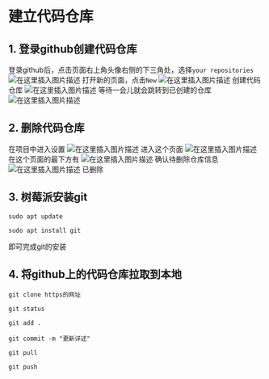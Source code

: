﻿# 建立代码仓库
## 1. 登录github创建代码仓库
登录github后，点击页面右上角头像右侧的下三角处，选择`your repositories`
![在这里插入图片描述](https://img-blog.csdnimg.cn/20201213144447908.png)
打开新的页面，点击`New`
![在这里插入图片描述](https://img-blog.csdnimg.cn/20201213144725199.png)
创建代码仓库
![在这里插入图片描述](https://img-blog.csdnimg.cn/20201213145225346.png?x-oss-process=image/watermark,type_ZmFuZ3poZW5naGVpdGk,shadow_10,text_aHR0cHM6Ly9ibG9nLmNzZG4ubmV0L20wXzQ2NzQ0NjI5,size_16,color_FFFFFF,t_70)
等待一会儿就会跳转到已创建的仓库
![在这里插入图片描述](https://img-blog.csdnimg.cn/20201213145937809.png?x-oss-process=image/watermark,type_ZmFuZ3poZW5naGVpdGk,shadow_10,text_aHR0cHM6Ly9ibG9nLmNzZG4ubmV0L20wXzQ2NzQ0NjI5,size_16,color_FFFFFF,t_70)


## 2. 删除代码仓库
在项目中进入设置
![在这里插入图片描述](https://img-blog.csdnimg.cn/2020121314585271.png?x-oss-process=image/watermark,type_ZmFuZ3poZW5naGVpdGk,shadow_10,text_aHR0cHM6Ly9ibG9nLmNzZG4ubmV0L20wXzQ2NzQ0NjI5,size_16,color_FFFFFF,t_70)
进入这个页面
![在这里插入图片描述](https://img-blog.csdnimg.cn/20201213150031950.png?x-oss-process=image/watermark,type_ZmFuZ3poZW5naGVpdGk,shadow_10,text_aHR0cHM6Ly9ibG9nLmNzZG4ubmV0L20wXzQ2NzQ0NjI5,size_16,color_FFFFFF,t_70)
在这个页面的最下方有
![在这里插入图片描述](https://img-blog.csdnimg.cn/20201213150126530.png?x-oss-process=image/watermark,type_ZmFuZ3poZW5naGVpdGk,shadow_10,text_aHR0cHM6Ly9ibG9nLmNzZG4ubmV0L20wXzQ2NzQ0NjI5,size_16,color_FFFFFF,t_70)
确认待删除仓库信息
![在这里插入图片描述](https://img-blog.csdnimg.cn/20201213150443567.png?x-oss-process=image/watermark,type_ZmFuZ3poZW5naGVpdGk,shadow_10,text_aHR0cHM6Ly9ibG9nLmNzZG4ubmV0L20wXzQ2NzQ0NjI5,size_16,color_FFFFFF,t_70)
已删除

## 3. 树莓派安装git

```shell
sudo apt update
```

```shell
sudo apt install git
```
即可完成git的安装

## 4. 将github上的代码仓库拉取到本地

```shell
git clone https的网址
```

```shell
git status
```

```shell
git add .
```

```shell
git commit -m "更新详述"
```

```shell
git pull
```

```shell
git push
```





